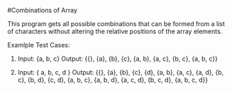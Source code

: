#Combinations of Array

This program gets all possible combinations that can be formed from a list of characters without altering the relative positions of the array elements.

Examlple Test Cases:

1.  Input: {a, b, c}
    Output: {{}, {a}, {b}, {c}, {a, b}, {a, c}, {b, c}, {a, b, c}}

2.  Input: { a, b, c, d }
    Output: {{}, {a}, {b}, {c}, {d}, {a, b}, {a, c}, {a, d}, {b, c}, {b, d}, {c, d}, {a, b, c}, {a, b, d}, {a, c, d}, {b, c, d}, {a, b, c, d}}
